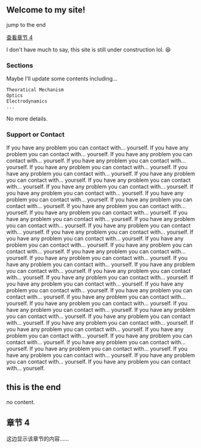 ## Welcome to my site!
<p>
  <a herf="#End">jump to the end</a>
</p>
<p>
<a href="#C4">查看章节 4</a>
</p>
I don't have much to say, this site is still under construction lol. 😆 

### Sections

Maybe I'll update some contents including...

```markdown
Theoratical Mechanism
Optics
Electrodynamics 
...
```

No more details.


### Support or Contact

If you have any problem you can contact with... yourself.
If you have any problem you can contact with... yourself.
If you have any problem you can contact with... yourself.
If you have any problem you can contact with... yourself.
If you have any problem you can contact with... yourself.
If you have any problem you can contact with... yourself.
If you have any problem you can contact with... yourself.
If you have any problem you can contact with... yourself.
If you have any problem you can contact with... yourself.
If you have any problem you can contact with... yourself.
If you have any problem you can contact with... yourself.
If you have any problem you can contact with... yourself.
If you have any problem you can contact with... yourself.
If you have any problem you can contact with... yourself.
If you have any problem you can contact with... yourself.
If you have any problem you can contact with... yourself.
If you have any problem you can contact with... yourself.
If you have any problem you can contact with... yourself.
If you have any problem you can contact with... yourself.
If you have any problem you can contact with... yourself.
If you have any problem you can contact with... yourself.
If you have any problem you can contact with... yourself.
If you have any problem you can contact with... yourself.
If you have any problem you can contact with... yourself.
If you have any problem you can contact with... yourself.
If you have any problem you can contact with... yourself.
If you have any problem you can contact with... yourself.
If you have any problem you can contact with... yourself.
If you have any problem you can contact with... yourself.
If you have any problem you can contact with... yourself.
If you have any problem you can contact with... yourself.
If you have any problem you can contact with... yourself.
If you have any problem you can contact with... yourself.
If you have any problem you can contact with... yourself.
If you have any problem you can contact with... yourself.
If you have any problem you can contact with... yourself.
If you have any problem you can contact with... yourself.
If you have any problem you can contact with... yourself.
If you have any problem you can contact with... yourself.
If you have any problem you can contact with... yourself.
If you have any problem you can contact with... yourself.
If you have any problem you can contact with... yourself.
If you have any problem you can contact with... yourself.
If you have any problem you can contact with... yourself.
<h2><a id="End">this is the end</a></h2>
<p>no content.</p>
<h2><a id="C4">章节 4</a></h2>
<p>这边显示该章节的内容……</p>
